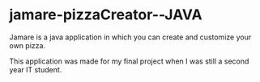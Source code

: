 # jamare-pizzaCreator--JAVA

Jamare is a java application in which you can create and customize your own pizza.

This application was made for my final project when I was still a second year IT student.
